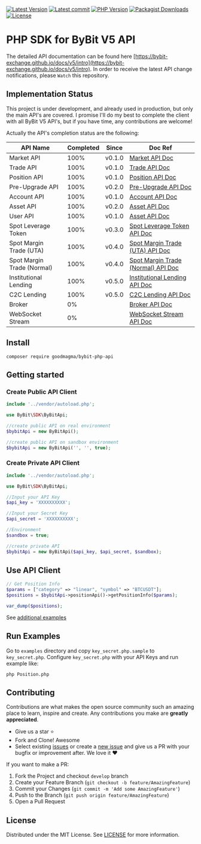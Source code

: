 [![Latest Version](https://img.shields.io/github/release/goodmagma/bybit-php-api.svg?style=flat-square)](https://github.com/goodmagma/bybit-php-api/releases) 
[![Latest commit](https://img.shields.io/github/last-commit/goodmagma/bybit-php-api.svg?style=flat-square)](#)
[![PHP Version](https://img.shields.io/packagist/php-v/goodmagma/bybit-php-api.svg?color=green)](https://secure.php.net)
[![Packagist Downloads](https://img.shields.io/packagist/dt/goodmagma/bybit-php-api.svg?style=flat-square)](https://packagist.org/packages/goodmagma/bybit-php-api)
[![License](https://poser.pugx.org/goodmagma/bybit-php-api/license)](LICENSE)

# PHP SDK for ByBit V5 API

The detailed API documentation can be found here [https://bybit-exchange.github.io/docs/v5/intro](https://bybit-exchange.github.io/docs/v5/intro). In order to receive the latest API change notifications, please `Watch` this repository.

## Implementation Status

This project is under development, and already used in production, but only the main API's are covered. I promise I'll do my best to complete the client with all ByBit V5 API's, but if you have time, any contributions are welcome!

Actually the API's completion status are the following:


 API Name                   | Completed | Since  |Doc Ref                                                  
----------------------------|-----------|--------|---------------------------------------------------
 Market API                 | 100%      | v0.1.0 | [Market API Doc](https://bybit-exchange.github.io/docs/v5/market/time)
 Trade API                  | 100%      | v0.1.0 | [Trade API Doc](https://bybit-exchange.github.io/docs/v5/order/create-order)
 Position API               | 100%      | v0.1.0 | [Position API Doc](https://bybit-exchange.github.io/docs/v5/position)
 Pre-Upgrade API            | 100%      | v0.2.0 | [Pre-Upgrade API Doc](https://bybit-exchange.github.io/docs/v5/pre-upgrade/order-list)
 Account API                | 100%      | v0.1.0 | [Account API Doc](https://bybit-exchange.github.io/docs/v5/account/wallet-balance)
 Asset API                  | 100%      | v0.2.0 | [Asset API Doc](https://bybit-exchange.github.io/docs/v5/asset/exchange)
 User API                   | 100%      | v0.1.0 | [Asset API Doc](https://bybit-exchange.github.io/docs/v5/user/create-subuid)
 Spot Leverage Token        | 100%      | v0.3.0 | [Spot Leverage Token API Doc](https://bybit-exchange.github.io/docs/v5/lt/leverage-token-info)
 Spot Margin Trade (UTA)    | 100%      | v0.4.0 | [Spot Margin Trade (UTA) API Doc](https://bybit-exchange.github.io/docs/v5/spot-margin-uta/vip-margin)
 Spot Margin Trade (Normal) | 100%      | v0.4.0 | [Spot Margin Trade (Normal) API Doc](https://bybit-exchange.github.io/docs/v5/spot-margin-normal/vip-margin)
 Institutional Lending      | 100%      | v0.5.0 | [Institutional Lending API Doc](https://bybit-exchange.github.io/docs/v5/otc/margin-product-info)
 C2C Lending                | 100%      | v0.5.0 | [C2C Lending API Doc](https://bybit-exchange.github.io/docs/v5/c2c-lend/coin-info)
 Broker                     | 0%        |        | [Broker API Doc](https://bybit-exchange.github.io/docs/v5/broker/earning)
 WebSocket Stream           | 0%        |        | [WebSocket Stream API Doc](https://bybit-exchange.github.io/docs/v5/ws/connect)


## Install

```
composer require goodmagma/bybit-php-api
```


## Getting started

### Create Public API Client

```php
include '../vendor/autoload.php';

use ByBit\SDK\ByBitApi;

//create public API on real environment
$bybitApi = new ByBitApi();

//create public API on sandbox environment
$bybitApi = new ByBitApi('', '', true);
```

### Create Private API Client

```php
include '../vendor/autoload.php';

use ByBit\SDK\ByBitApi;

//Input your API Key
$api_key = 'XXXXXXXXXX';

//Input your Secret Key
$api_secret = 'XXXXXXXXXX';

//Environment
$sandbox = true;

//create private API
$bybitApi = new ByBitApi($api_key, $api_secret, $sandbox);
```


## Use API Client

```php
// Get Position Info
$params = ["category" => "linear", "symbol" => "BTCUSDT"];
$positions = $bybitApi->positionApi()->getPositionInfo($params);

var_dump($positions);
```

See [additional examples](examples)


## Run Examples

Go to `examples` directory and copy `key_secret.php.sample` to `key_secret.php`.
Configure `key_secret.php` with your API Keys and run example like:

```
php Position.php
```

## Contributing

Contributions are what makes the open source community such an amazing place to learn, inspire and create. Any
contributions you make are **greatly appreciated**.

- Give us a star :star:
- Fork and Clone! Awesome
- Select existing [issues](https://github.com/goodmagma/bybit-php-api/issues) or create a [new issue](https://github.com/goodmagma/bybit-php-api/issues/new) and give us a PR with your bugfix or improvement after. We love it ❤️

If you want to make a PR:

1. Fork the Project and checkout `develop` branch
2. Create your Feature Branch (`git checkout -b feature/AmazingFeature`)
3. Commit your Changes (`git commit -m 'Add some AmazingFeature'`)
4. Push to the Branch (`git push origin feature/AmazingFeature`)
5. Open a Pull Request


## License

Distributed under the MIT License. See [LICENSE](LICENSE) for more information.
